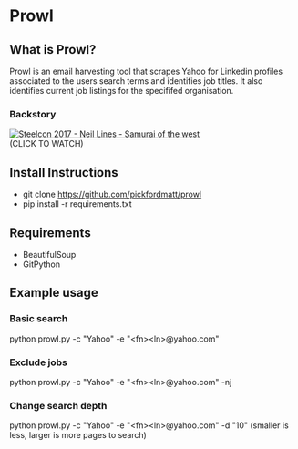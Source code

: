 # Prowl

## What is Prowl?
Prowl is an email harvesting tool that scrapes Yahoo for Linkedin profiles associated to the users search terms and identifies job titles. It also identifies current job listings for the specififed organisation. 

### Backstory
[![Steelcon 2017 - Neil Lines - Samurai of the west](https://img.youtube.com/vi/3kHP5D7VZ_I/hqdefault.jpg)](https://youtu.be/3kHP5D7VZ_I?t=6m47s)<br />
(CLICK TO WATCH)

## Install Instructions

* git clone https://github.com/pickfordmatt/prowl
* pip install -r requirements.txt

## Requirements
* BeautifulSoup
* GitPython

## Example usage
### Basic search
python prowl.py -c "Yahoo" -e "&lt;fn&gt;&lt;ln&gt;@yahoo.com"

### Exclude jobs
python prowl.py -c "Yahoo" -e "&lt;fn&gt;&lt;ln&gt;@yahoo.com" -nj

### Change search depth
python prowl.py -c "Yahoo" -e "&lt;fn&gt;&lt;ln&gt;@yahoo.com" -d "10" (smaller is less, larger is more pages to search)

